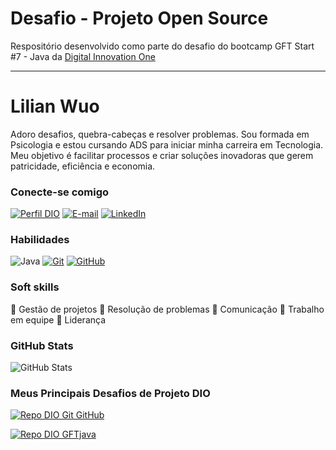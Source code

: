 
# Desafio - Projeto Open Source

Respositório desenvolvido como parte do desafio do bootcamp GFT Start #7 - Java da [Digital Innovation One](https://www.dio.me/) 

---

# Lilian Wuo

Adoro desafios, quebra-cabeças e resolver problemas. Sou formada em Psicologia e estou cursando ADS para iniciar minha carreira em Tecnologia. Meu objetivo é facilitar processos e criar soluções inovadoras que gerem patricidade, eficiência e economia.

### Conecte-se comigo

[![Perfil DIO](https://img.shields.io/badge/-Meu%20Perfil%20na%20DIO-30A3DC?style=for-the-badge)](https://web.dio.me/users/lilianwuo)
[![E-mail](https://img.shields.io/badge/-Email-000?style=for-the-badge&logo=microsoft-outlook&logoColor=E94D5F)](mailto:wuolilian@gmail.com)
[![LinkedIn](https://img.shields.io/badge/-LinkedIn-000?style=for-the-badge&logo=linkedin&logoColor=30A3DC)](https://www.linkedin.com/in/lilian-wuo/)

### Habilidades


![Java](https://img.shields.io/badge/Java-000?style=for-the-badge&logo=java&logoColor=30A3DC)
[![Git](https://img.shields.io/badge/Git-000?style=for-the-badge&logo=git&logoColor=E94D5F)](https://git-scm.com/doc)
[![GitHub](https://img.shields.io/badge/GitHub-000?style=for-the-badge&logo=github&logoColor=30A3DC)](https://github.com/lilianwuo)


### Soft skills

🔷 Gestão de projetos 
🔷 Resolução de problemas
🔷 Comunicação
🔷 Trabalho em equipe
🔷 Liderança


### GitHub Stats

![GitHub Stats](https://github-readme-stats.vercel.app/api?username=lilianwuo&theme=transparent&bg_color=000&border_color=30A3DC&show_icons=true&icon_color=30A3DC&title_color=E94D5F&text_color=FFF)



### Meus Principais Desafios de Projeto DIO

[![Repo DIO Git GitHub](https://github-readme-stats.vercel.app/api/pin/?username=lilianwuo&repo=dio-lab-open-source&bg_color=000&border_color=30A3DC&show_icons=true&icon_color=30A3DC&title_color=E94D5F&text_color=FFF)](https://github.com/lilianwuo/dio-lab-open-source)

[![Repo DIO GFTjava](https://github-readme-stats.vercel.app/api/pin/?username=lilianwuo&repo=GFTjava&bg_color=000&border_color=30A3DC&show_icons=true&icon_color=30A3DC&title_color=E94D5F&text_color=FFF)](https://github.com/lilianwuo/GFTjava)




